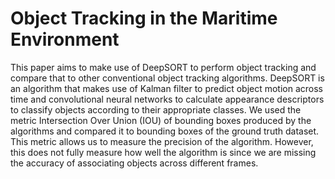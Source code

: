 # Object Tracking in the Maritime Environment

This paper aims to make use of DeepSORT to perform object tracking and compare that to other conventional object tracking algorithms. DeepSORT is an algorithm that makes use of Kalman filter to predict object motion across time and convolutional neural networks to calculate appearance descriptors to classify objects according to their appropriate classes. We used the metric Intersection Over Union (IOU) of bounding boxes produced by the algorithms and compared it to bounding boxes of the ground truth dataset. This metric allows us to measure the precision of the algorithm. However, this does not fully measure how well the algorithm is since we are missing the accuracy of associating objects across different frames.

